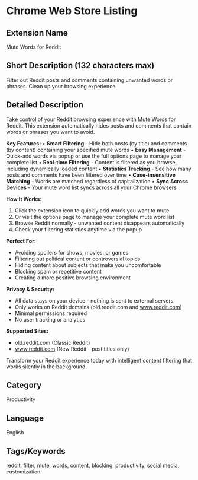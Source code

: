 # Chrome Web Store Listing

## Extension Name
Mute Words for Reddit

## Short Description (132 characters max)
Filter out Reddit posts and comments containing unwanted words or phrases. Clean up your browsing experience.

## Detailed Description

Take control of your Reddit browsing experience with Mute Words for Reddit. This extension automatically hides posts and comments that contain words or phrases you want to avoid.

**Key Features:**
• **Smart Filtering** - Hide both posts (by title) and comments (by content) containing your specified mute words
• **Easy Management** - Quick-add words via popup or use the full options page to manage your complete list
• **Real-time Filtering** - Content is filtered as you browse, including dynamically loaded content
• **Statistics Tracking** - See how many posts and comments have been filtered over time
• **Case-insensitive Matching** - Words are matched regardless of capitalization
• **Sync Across Devices** - Your mute word list syncs across all your Chrome browsers

**How It Works:**
1. Click the extension icon to quickly add words you want to mute
2. Or visit the options page to manage your complete mute word list
3. Browse Reddit normally - unwanted content disappears automatically
4. Check your filtering statistics anytime via the popup

**Perfect For:**
- Avoiding spoilers for shows, movies, or games
- Filtering out political content or controversial topics
- Hiding content about subjects that make you uncomfortable
- Blocking spam or repetitive content
- Creating a more positive browsing environment

**Privacy & Security:**
- All data stays on your device - nothing is sent to external servers
- Only works on Reddit domains (old.reddit.com and www.reddit.com)
- Minimal permissions required
- No user tracking or analytics

**Supported Sites:**
- old.reddit.com (Classic Reddit)
- www.reddit.com (New Reddit - post titles only)

Transform your Reddit experience today with intelligent content filtering that works silently in the background.

## Category
Productivity

## Language
English

## Tags/Keywords
reddit, filter, mute, words, content, blocking, productivity, social media, customization